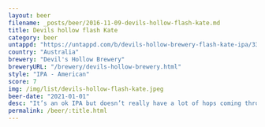 ```yaml
---
layout: beer
filename: _posts/beer/2016-11-09-devils-hollow-flash-kate.md
title: Devils hollow flash Kate
category: beer
untappd: "https://untappd.com/b/devils-hollow-brewery-flash-kate-ipa/3367158"
country: "Australia"
brewery: "Devil's Hollow Brewery"
breweryURL: "/brewery/devils-hollow-brewery.html"
style: "IPA - American"
score: 7
img: /img/list/devils-hollow-flash-kate.jpeg
beer-date: "2021-01-01"
desc: "It’s an ok IPA but doesn’t really have a lot of hops coming through"
permalink: /beer/:title.html
---
```


